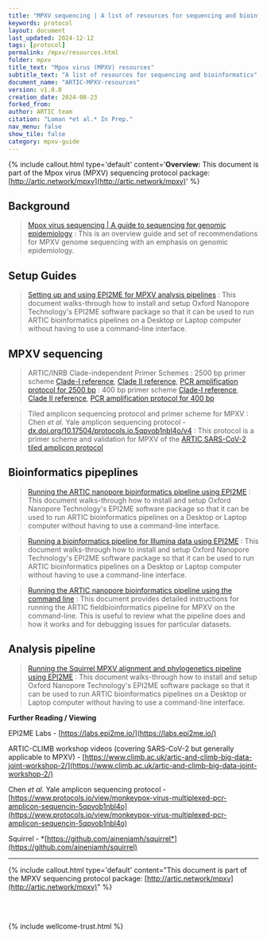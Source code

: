 ```yaml
---
title: "MPXV sequencing | A list of resources for sequencing and bioinformatics"
keywords: protocol
layout: document
last_updated: 2024-12-12
tags: [protocol] 
permalink: /mpxv/resources.html
folder: mpxv
title_text: "Mpox virus (MPXV) resources"
subtitle_text: "A list of resources for sequencing and bioinformatics"
document_name: "ARTIC-MPXV-resources"
version: v1.0.0
creation_date: 2024-08-23
forked_from: 
author: ARTIC team
citation: "Loman *et al.* In Prep."
nav_menu: false
show_tile: false
category: mpxv-guide
---
```


{% include callout.html
type='default'
content='**Overview:** This document is part of the Mpox virus (MPXV) sequencing protocol package: [http://artic.network/mpxv](http://artic.network/mpxv)'
%}

## Background

> [Mpox virus sequencing | A guide to sequencing for genomic epidemiology](/mpxv/artic-mpxv-guide)
: This is an overview guide and set of recommendations for MPXV genome sequencing with an emphasis on genomic epidemiology. 

## Setup Guides

> [Setting up and using EPI2ME for MPXV analysis pipelines](/mpxv/mpxv-epi2me-setup.html) 
: This document walks-through how to install and setup Oxford Nanopore Technology's EPI2ME software package so that it can be used to run ARTIC bioinformatics pipelines on a Desktop or Laptop computer without having to use a command-line interface.

## MPXV sequencing

> ARTIC/INRB Clade-independent Primer Schemes
: 2500 bp primer scheme [Clade-I reference](https://labs.primalscheme.com/detail/artic-inrb-mpox/2500/v1.0.0-cladeia/?q=mpox), [Clade II reference](https://labs.primalscheme.com/detail/artic-inrb-mpox/2500/v1.0.0-cladeib/?q=mpox), [PCR amplification protocol for 2500 bp](/_resources/mpxv/mpox-multiplex-pcr-protocol-2500.docx)
: 400 bp primer scheme [Clade-I reference](https://labs.primalscheme.com/detail/artic-inrb-mpox/400/v1.0.0-cladeia/?q=mpox), [Clade II reference](https://labs.primalscheme.com/detail/artic-inrb-mpox/400/v1.0.0-cladeib/?q=mpox), [PCR amplification protocol for 400 bp](/_resources/mpxv/mpox-multiplex-pcr-protocol-400.docx)

> Tiled amplicon sequencing protocol and primer scheme for MPXV
: Chen *et al.* Yale amplicon sequencing protocol \- [dx.doi.org/10.17504/protocols.io.5qpvob1nbl4o/v4](http://dx.doi.org/10.17504/protocols.io.5qpvob1nbl4o/v4)
: This protocol is a primer scheme and validation for MPXV of the [ARTIC SARS-CoV-2 tiled amplicon protocol](https://dx.doi.org/10.17504/protocols.io.bp2l6n26rgqe/v4)

## Bioinformatics pipeplines
        
> [Running the ARTIC nanopore bioinformatics pipeline using EPI2ME](/mpxv/mpxv-ont-epi2me-sop.html)
: This document walks-through how to install and setup Oxford Nanopore Technology's EPI2ME software package so that it can be used to run ARTIC bioinformatics pipelines on a Desktop or Laptop computer without having to use a command-line interface.

> [Running a bioinformatics pipeline for Illumina data using EPI2ME](/mpxv/mpxv-illumina-epi2me-sop.html)
: This document walks-through how to install and setup Oxford Nanopore Technology's EPI2ME software package so that it can be used to run ARTIC bioinformatics pipelines on a Desktop or Laptop computer without having to use a command-line interface.

> [Running the ARTIC nanopore bioinformatics pipeline using the command line](/mpxv/mpxv-bioinformatics-sop.html)
: This document provides detailed instructions for running the ARTIC fieldbioinformatics pipeline for MPXV on the command-line. This is useful to review what the pipeline does and how it works and for debugging issues for particular datasets. 

## Analysis pipeline

> [Running the Squirrel MPXV alignment and phylogenetics pipeline using EPI2ME](/mpxv/mpxv-phylogenetics-epi2me-sop.html)
: This document walks-through how to install and setup Oxford Nanopore Technology's EPI2ME software package so that it can be used to run ARTIC bioinformatics pipelines on a Desktop or Laptop computer without having to use a command-line interface.

**Further Reading / Viewing**

EPI2ME Labs \- [https://labs.epi2me.io/](https://labs.epi2me.io/)

ARTIC-CLIMB workshop videos (covering SARS-CoV-2 but generally applicable to MPXV) \- [https://www.climb.ac.uk/artic-and-climb-big-data-joint-workshop-2/](https://www.climb.ac.uk/artic-and-climb-big-data-joint-workshop-2/)

Chen *et al.* Yale amplicon sequencing protocol \- [https://www.protocols.io/view/monkeypox-virus-multiplexed-pcr-amplicon-sequencin-5qpvob1nbl4o](https://www.protocols.io/view/monkeypox-virus-multiplexed-pcr-amplicon-sequencin-5qpvob1nbl4o)

Squirrel \- *[https://github.com/aineniamh/squirrel*](https://github.com/aineniamh/squirrel)

 ---

{% include callout.html
type='default'
content="This document is part of the MPXV sequencing protocol package: [http://artic.network/mpxv](http://artic.network/mpxv)"
%}

<br /><br />

{% include wellcome-trust.html %}
<br />

<div class="pagebreak"> </div>

